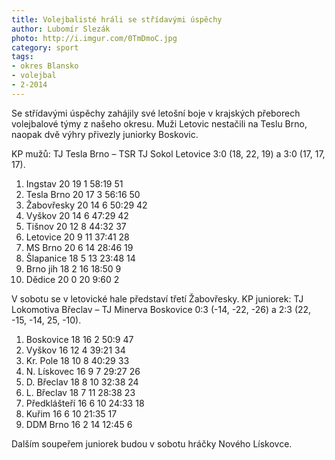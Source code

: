 ```yaml
---
title: Volejbalisté hráli se střídavými úspěchy
author: Lubomír Slezák
photo: http://i.imgur.com/0TmDmoC.jpg
category: sport
tags:
- okres Blansko
- volejbal
- 2-2014
---
```


Se střídavými úspěchy zahájily své letošní boje v krajských přeborech volejbalové týmy z našeho okresu. Muži Letovic nestačili na Teslu Brno, naopak dvě výhry přivezly juniorky Boskovic.

KP mužů: TJ Tesla Brno – TSR TJ Sokol Letovice 3:0 (18, 22, 19) a 3:0 (17, 17, 17).

1. Ingstav 	20 19 1 	58:19 	51
2. Tesla Brno  	20 17 3 	56:16 	50
3. Žabovřesky 	20 14 6 	50:29 	42
4. Vyškov 	20 14 6 	47:29 	42
5. Tišnov 	20 12 8 	44:32 	37
6. Letovice 	20 9 11 	37:41 	28
7. MS Brno 	20 6 14 	28:46 	19
8. Šlapanice 	18 5 13 	23:48 	14
9. Brno jih 	18 2 16 	18:50 	9
10. Dědice 	20 0 20 	9:60 	2

V sobotu se v letovické hale představí třetí Žabovřesky.
KP juniorek: TJ Lokomotiva Břeclav – TJ Minerva Boskovice 0:3 (-14, -22, -26) a 2:3 (22, -15, -14, 25, -10).

1. Boskovice 	18 16 2 	50:9 	47
2. Vyškov 	16 12 4 	39:21 	34
3. Kr. Pole 	18 10 8 	40:29 	33
4. N. Lískovec 	16 9 7 	29:27 	26
5. D. Břeclav 	18 8 10 	32:38 	24
6. L. Břeclav 	18 7 11 	28:38 	23
7. Předklášteří 16 6 10 	24:33 	18
8. Kuřim 	16 6 10 	21:35 	17
9. DDM Brno 	16 2 14 	12:45 	6

Dalším soupeřem juniorek budou v sobotu hráčky Nového Lískovce.

